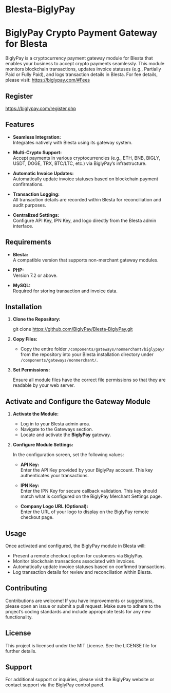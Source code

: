 # Blesta-BiglyPay
# BiglyPay Crypto Payment Gateway for Blesta

BiglyPay is a cryptocurrency payment gateway module for Blesta that enables your business to accept crypto payments seamlessly. This module monitors blockchain transactions, updates invoice statuses (e.g., Partially Paid or Fully Paid), and logs transaction details in Blesta. For fee details, please visit: https://biglypay.com/#Fees

## Register
https://biglypay.com/register.php

## Features

- **Seamless Integration:**  
  Integrates natively with Blesta using its gateway system.
  
- **Multi-Crypto Support:**  
  Accept payments in various cryptocurrencies (e.g., ETH, BNB, BIGLY, USDT, DOGE, TRX, BTC/LTC, etc.) via BiglyPay’s infrastructure.
  
- **Automatic Invoice Updates:**  
  Automatically update invoice statuses based on blockchain payment confirmations.
  
- **Transaction Logging:**  
  All transaction details are recorded within Blesta for reconciliation and audit purposes.
  
- **Centralized Settings:**  
  Configure API Key, IPN Key, and logo directly from the Blesta admin interface.

## Requirements

- **Blesta:**  
  A compatible version that supports non-merchant gateway modules.
  
- **PHP:**  
  Version 7.2 or above.
  
- **MySQL:**  
  Required for storing transaction and invoice data.

## Installation

1. **Clone the Repository:**

   git clone https://github.com/BiglyPay/Blesta-BiglyPay.git

2. **Copy Files:**

   - Copy the entire folder `/components/gateways/nonmerchant/biglypay/` from the repository into your Blesta installation directory under `/components/gateways/nonmerchant/`.

3. **Set Permissions:**

   Ensure all module files have the correct file permissions so that they are readable by your web server.

## Activate and Configure the Gateway Module

1. **Activate the Module:**

   - Log in to your Blesta admin area.
   - Navigate to the Gateways section.
   - Locate and activate the **BiglyPay** gateway.

2. **Configure Module Settings:**

   In the configuration screen, set the following values:
   
   - **API Key:**  
     Enter the API Key provided by your BiglyPay account. This key authenticates your transactions.
   
   - **IPN Key:**  
     Enter the IPN Key for secure callback validation. This key should match what is configured on the BiglyPay Merchant Settings page.
   
   - **Company Logo URL (Optional):**  
     Enter the URL of your logo to display on the BiglyPay remote checkout page.

## Usage

Once activated and configured, the BiglyPay module in Blesta will:

- Present a remote checkout option for customers via BiglyPay.
- Monitor blockchain transactions associated with invoices.
- Automatically update invoice statuses based on confirmed transactions.
- Log transaction details for review and reconciliation within Blesta.

## Contributing

Contributions are welcome! If you have improvements or suggestions, please open an issue or submit a pull request. Make sure to adhere to the project’s coding standards and include appropriate tests for any new functionality.

## License

This project is licensed under the MIT License. See the LICENSE file for further details.

## Support

For additional support or inquiries, please visit the BiglyPay website or contact support via the BiglyPay control panel.
